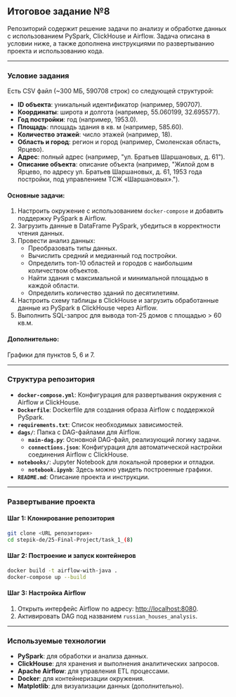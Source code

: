 ## Итоговое задание №8 

Репозиторий содержит решение задачи по анализу и обработке данных с использованием PySpark, ClickHouse и Airflow. Задача описана в условии ниже, а также дополнена инструкциями по развертыванию проекта и использованию кода.

---

### Условие задания

Есть CSV файл (~300 МБ, 590708 строк) со следующей структурой:

- **ID объекта**: уникальный идентификатор (например, 590707).
- **Координаты**: широта и долгота (например, 55.060199, 32.695577).
- **Год постройки**: год (например, 1953.0).
- **Площадь**: площадь здания в кв. м (например, 585.60).
- **Количество этажей**: число этажей (например, 18).
- **Область и город**: регион и город (например, Смоленская область, Ярцево).
- **Адрес**: полный адрес (например, "ул. Братьев Шаршановых, д. 61").
- **Описание объекта**: описание объекта (например, "Жилой дом в Ярцево, по адресу ул. Братьев Шаршановых, д. 61, 1953 года постройки, под управлением ТСЖ «Шаршановых».").

#### Основные задачи:
1. Настроить окружение с использованием `docker-compose` и добавить поддержку PySpark в Airflow.
2. Загрузить данные в DataFrame PySpark, убедиться в корректности чтения данных.
3. Провести анализ данных:
   - Преобразовать типы данных.
   - Вычислить средний и медианный год постройки.
   - Определить топ-10 областей и городов с наибольшим количеством объектов.
   - Найти здания с максимальной и минимальной площадью в каждой области.
   - Определить количество зданий по десятилетиям.
4. Настроить схему таблицы в ClickHouse и загрузить обработанные данные из PySpark в ClickHouse через Airflow.
5. Выполнить SQL-запрос для вывода топ-25 домов с площадью > 60 кв.м.

#### Дополнительно:
Графики для пунктов 5, 6 и 7.

---

### Структура репозитория

- **`docker-compose.yml`**: Конфигурация для развертывания окружения с Airflow и ClickHouse.
- **`Dockerfile`**: Dockerfile для создания образа Airflow с поддержкой PySpark.
- **`requirements.txt`**: Список необходимых зависимостей.
- **`dags/`**: Папка с DAG-файлами для Airflow.
  - **`main-dag.py`**: Основной DAG-файл, реализующий логику задачи.
  - **`connections.json`**: Конфигурация для автоматической настройки соединения Airflow с ClickHouse.
- **`notebooks/`**: Jupyter Notebook для локальной проверки и отладки. 
  - **`notebook.ipynb`**: Здесь можно увидеть построенные графики.
- **`README.md`**: Описание проекта и инструкции.

---

### Развертывание проекта

#### Шаг 1: Клонирование репозитория

```bash
git clone <URL репозитория>
cd stepik-de/25-Final-Project/task_1_(8)
```

#### Шаг 2: Построение и запуск контейнеров

```bash
docker build -t airflow-with-java .
docker-compose up --build
```

#### Шаг 3: Настройка Airflow
1. Открыть интерфейс Airflow по адресу: [http://localhost:8080](http://localhost:8080).
2. Активировать DAG под названием `russian_houses_analysis`.

---

### Используемые технологии
- **PySpark**: для обработки и анализа данных.
- **ClickHouse**: для хранения и выполнения аналитических запросов.
- **Apache Airflow**: для управления ETL процессами.
- **Docker**: для контейнеризации окружения.
- **Matplotlib**: для визуализации данных (дополнительно).
